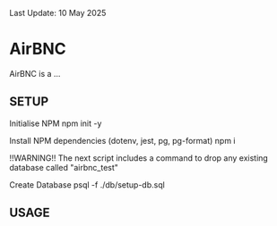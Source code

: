 Last Update: 10 May 2025

# AirBNC

AirBNC is a ...

## SETUP

Initialise NPM
    npm init -y

Install NPM dependencies (dotenv, jest, pg, pg-format)
    npm i

!!WARNING!! The next script includes a command to drop any existing database called "airbnc_test"

Create Database
    psql -f ./db/setup-db.sql

## USAGE